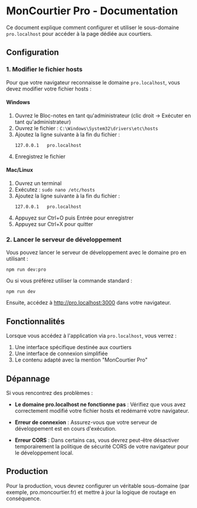 # MonCourtier Pro - Documentation

Ce document explique comment configurer et utiliser le sous-domaine `pro.localhost` pour accéder à la page dédiée aux courtiers.

## Configuration

### 1. Modifier le fichier hosts

Pour que votre navigateur reconnaisse le domaine `pro.localhost`, vous devez modifier votre fichier hosts :

#### Windows
1. Ouvrez le Bloc-notes en tant qu'administrateur (clic droit → Exécuter en tant qu'administrateur)
2. Ouvrez le fichier : `C:\Windows\System32\drivers\etc\hosts`
3. Ajoutez la ligne suivante à la fin du fichier :
   ```
   127.0.0.1   pro.localhost
   ```
4. Enregistrez le fichier

#### Mac/Linux
1. Ouvrez un terminal
2. Exécutez : `sudo nano /etc/hosts`
3. Ajoutez la ligne suivante à la fin du fichier :
   ```
   127.0.0.1   pro.localhost
   ```
4. Appuyez sur Ctrl+O puis Entrée pour enregistrer
5. Appuyez sur Ctrl+X pour quitter

### 2. Lancer le serveur de développement

Vous pouvez lancer le serveur de développement avec le domaine pro en utilisant :

```
npm run dev:pro
```

Ou si vous préférez utiliser la commande standard :

```
npm run dev
```

Ensuite, accédez à http://pro.localhost:3000 dans votre navigateur.

## Fonctionnalités

Lorsque vous accédez à l'application via `pro.localhost`, vous verrez :

1. Une interface spécifique destinée aux courtiers
2. Une interface de connexion simplifiée
3. Le contenu adapté avec la mention "MonCourtier Pro"

## Dépannage

Si vous rencontrez des problèmes :

- **Le domaine pro.localhost ne fonctionne pas** : Vérifiez que vous avez correctement modifié votre fichier hosts et redémarré votre navigateur.
  
- **Erreur de connexion** : Assurez-vous que votre serveur de développement est en cours d'exécution.

- **Erreur CORS** : Dans certains cas, vous devrez peut-être désactiver temporairement la politique de sécurité CORS de votre navigateur pour le développement local.

## Production

Pour la production, vous devrez configurer un véritable sous-domaine (par exemple, pro.moncourtier.fr) et mettre à jour la logique de routage en conséquence. 